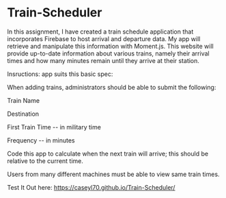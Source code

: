 # Train-Scheduler

In this assignment, I have created a train schedule application that incorporates Firebase to host arrival and departure data. My app will retrieve and manipulate this information with Moment.js. This website will provide up-to-date information about various trains, namely their arrival times and how many minutes remain until they arrive at their station.


Insructions: 
app suits this basic spec:


When adding trains, administrators should be able to submit the following:


Train Name


Destination


First Train Time -- in military time


Frequency -- in minutes




Code this app to calculate when the next train will arrive; this should be relative to the current time.


Users from many different machines must be able to view same train times.
 

 Test It Out here: https://caseyl70.github.io/Train-Scheduler/